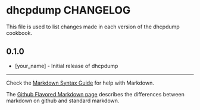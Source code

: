 dhcpdump CHANGELOG
==================

This file is used to list changes made in each version of the dhcpdump cookbook.

0.1.0
-----
- [your_name] - Initial release of dhcpdump

- - -
Check the [Markdown Syntax Guide](http://daringfireball.net/projects/markdown/syntax) for help with Markdown.

The [Github Flavored Markdown page](http://github.github.com/github-flavored-markdown/) describes the differences between markdown on github and standard markdown.
